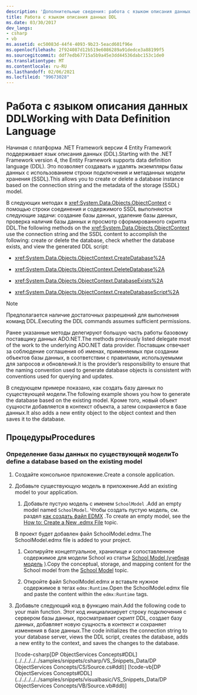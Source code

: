 ```yaml
---
description: 'Дополнительные сведения: работа с языком описания данных'
title: Работа с языком описания данных DDL
ms.date: 03/30/2017
dev_langs:
- csharp
- vb
ms.assetid: ec50083d-44f4-4093-9b23-5eacd601f96e
ms.openlocfilehash: 2f924087d12b519e6086289a91dedce3a88199f5
ms.sourcegitcommit: ddf7edb67715a5b9a45e3dd44536dabc153c1de0
ms.translationtype: MT
ms.contentlocale: ru-RU
ms.lasthandoff: 02/06/2021
ms.locfileid: "99673028"
---
```

# <a name="working-with-data-definition-language"></a><span data-ttu-id="4a8a3-103">Работа с языком описания данных DDL</span><span class="sxs-lookup"><span data-stu-id="4a8a3-103">Working with Data Definition Language</span></span>

<span data-ttu-id="4a8a3-104">Начиная с платформа .NET Framework версии 4 Entity Framework поддерживает язык описания данных (DDL).</span><span class="sxs-lookup"><span data-stu-id="4a8a3-104">Starting with the .NET Framework version 4, the Entity Framework supports data definition language (DDL).</span></span> <span data-ttu-id="4a8a3-105">Это позволяет создавать и удалять экземпляры базы данных с использованием строки подключения и метаданных модели хранения (SSDL).</span><span class="sxs-lookup"><span data-stu-id="4a8a3-105">This allows you to create or delete a database instance based on the connection string and the metadata of the storage (SSDL) model.</span></span>  
  
 <span data-ttu-id="4a8a3-106">В следующих методах в <xref:System.Data.Objects.ObjectContext> с помощью строки соединения и содержимого SSDL выполняются следующие задачи: создание базы данных, удаление базы данных, проверка наличия базы данных и просмотр сформированного скрипта DDL.</span><span class="sxs-lookup"><span data-stu-id="4a8a3-106">The following methods on the <xref:System.Data.Objects.ObjectContext> use the connection string and the SSDL content to accomplish the following: create or delete the database, check whether the database exists, and view the generated DDL script:</span></span>  
  
- <xref:System.Data.Objects.ObjectContext.CreateDatabase%2A>  
  
- <xref:System.Data.Objects.ObjectContext.DeleteDatabase%2A>  
  
- <xref:System.Data.Objects.ObjectContext.DatabaseExists%2A>  
  
- <xref:System.Data.Objects.ObjectContext.CreateDatabaseScript%2A>  
  
> [!NOTE]
> <span data-ttu-id="4a8a3-107">Предполагается наличие достаточных разрешений для выполнения команд DDL.</span><span class="sxs-lookup"><span data-stu-id="4a8a3-107">Executing the DDL commands assumes sufficient permissions.</span></span>  
  
 <span data-ttu-id="4a8a3-108">Ранее указанные методы делегируют большую часть работы базовому поставщику данных ADO.NET.</span><span class="sxs-lookup"><span data-stu-id="4a8a3-108">The methods previously listed delegate most of the work to the underlying ADO.NET data provider.</span></span> <span data-ttu-id="4a8a3-109">Поставщик отвечает за соблюдение соглашения об именах, применяемых при создании объектов базы данных, в соответствии с правилами, используемыми для запросов и обновлений.</span><span class="sxs-lookup"><span data-stu-id="4a8a3-109">It is the provider’s responsibility to ensure that the naming convention used to generate database objects is consistent with conventions used for querying and updates.</span></span>  
  
 <span data-ttu-id="4a8a3-110">В следующем примере показано, как создать базу данных по существующей модели.</span><span class="sxs-lookup"><span data-stu-id="4a8a3-110">The following example shows you how to generate the database based on the existing model.</span></span> <span data-ttu-id="4a8a3-111">Кроме того, новый объект сущности добавляется в контекст объекта, а затем сохраняется в базе данных.</span><span class="sxs-lookup"><span data-stu-id="4a8a3-111">It also adds a new entity object to the object context and then saves it to the database.</span></span>  
  
## <a name="procedures"></a><span data-ttu-id="4a8a3-112">Процедуры</span><span class="sxs-lookup"><span data-stu-id="4a8a3-112">Procedures</span></span>  
  
### <a name="to-define-a-database-based-on-the-existing-model"></a><span data-ttu-id="4a8a3-113">Определение базы данных по существующей модели</span><span class="sxs-lookup"><span data-stu-id="4a8a3-113">To define a database based on the existing model</span></span>  
  
1. <span data-ttu-id="4a8a3-114">Создайте консольное приложение.</span><span class="sxs-lookup"><span data-stu-id="4a8a3-114">Create a console application.</span></span>  
  
2. <span data-ttu-id="4a8a3-115">Добавьте существующую модель в приложение.</span><span class="sxs-lookup"><span data-stu-id="4a8a3-115">Add an existing model to your application.</span></span>  
  
    1. <span data-ttu-id="4a8a3-116">Добавьте пустую модель с именем `SchoolModel` .</span><span class="sxs-lookup"><span data-stu-id="4a8a3-116">Add an empty model named `SchoolModel`.</span></span> <span data-ttu-id="4a8a3-117">Чтобы создать пустую модель, см. раздел [как создать файл EDMX](/previous-versions/dotnet/netframework-4.0/cc716703(v=vs.100)) .</span><span class="sxs-lookup"><span data-stu-id="4a8a3-117">To create an empty model, see the [How to: Create a New .edmx File](/previous-versions/dotnet/netframework-4.0/cc716703(v=vs.100)) topic.</span></span>  
  
     <span data-ttu-id="4a8a3-118">В проект будет добавлен файл SchoolModel.edmx.</span><span class="sxs-lookup"><span data-stu-id="4a8a3-118">The SchoolModel.edmx file is added to your project.</span></span>  
  
    1. <span data-ttu-id="4a8a3-119">Скопируйте концептуальное, хранилище и сопоставленное содержимое для модели School из статьи [School Model (учебная модель](/previous-versions/dotnet/netframework-4.0/bb896300(v=vs.100)) ).</span><span class="sxs-lookup"><span data-stu-id="4a8a3-119">Copy the conceptual, storage, and mapping content for the School model from the [School Model](/previous-versions/dotnet/netframework-4.0/bb896300(v=vs.100)) topic.</span></span>  
  
    2. <span data-ttu-id="4a8a3-120">Откройте файл SchoolModel.edmx и вставьте нужное содержимое в тегах `edmx:Runtime`.</span><span class="sxs-lookup"><span data-stu-id="4a8a3-120">Open the SchoolModel.edmx file and paste the content within the `edmx:Runtime` tags.</span></span>  
  
3. <span data-ttu-id="4a8a3-121">Добавьте следующий код в функцию main.</span><span class="sxs-lookup"><span data-stu-id="4a8a3-121">Add the following code to your main function.</span></span> <span data-ttu-id="4a8a3-122">Этот код инициализирует строку подключения с сервером базы данных, просматривает скрипт DDL, создает базу данных, добавляет новую сущность в контекст и сохраняет изменения в базе данных.</span><span class="sxs-lookup"><span data-stu-id="4a8a3-122">The code initializes the connection string to your database server, views the DDL script, creates the database, adds a new entity to the context, and saves the changes to the database.</span></span>  
  
     [!code-csharp[DP ObjectServices Concepts#DDL](../../../../../samples/snippets/csharp/VS_Snippets_Data/DP ObjectServices Concepts/CS/Source.cs#ddl)]
     [!code-vb[DP ObjectServices Concepts#DDL](../../../../../samples/snippets/visualbasic/VS_Snippets_Data/DP ObjectServices Concepts/VB/Source.vb#ddl)]
